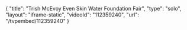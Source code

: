 {
    "title": "Trish McEvoy Even Skin Water Foundation  Fair",
    "type": "solo",
    "layout": "iframe-static",
    "videoId": "112359240",
    "url": "\/tvpembed\/112359240"
}